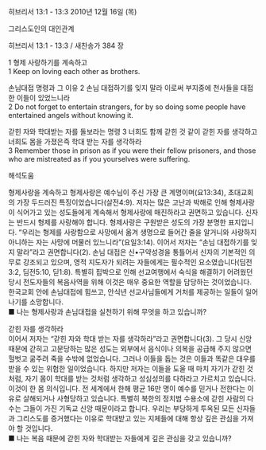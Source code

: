 히브리서 13:1 - 13:3 
2010년 12월 16일 (목)

그리스도인의 대인관계



히브리서 13:1 - 13:3 / 새찬송가 384 장


1 형제 사랑하기를 계속하고  
1 Keep on loving each other as brothers.  

손님대접 명령과 그 이유 
2 손님 대접하기를 잊지 말라 이로써 부지중에 천사들을 대접한 이들이 있었느니라  
2 Do not forget to entertain strangers, for by so doing some people have entertained angels without knowing it.   

갇힌 자와 학대받는 자를 돌보라는 명령 
3 너희도 함께 갇힌 것 같이 갇힌 자를 생각하고 너희도 몸을 가졌은즉 학대 받는 자를 생각하라   
3 Remember those in prison as if you were their fellow prisoners, and those who are mistreated as if you yourselves were suffering.

해석도움





형제사랑을 계속하고
  형제사랑은 예수님이 주신 가장 큰 계명이며(요13:34), 초대교회의 가장 두드러진 특징이었습니다(살전4:9). 저자는 많은 고난과 박해로 인해 형제사랑이 식어가고 있는 성도들에게 계속해서 형제사랑에 매진하라고 권면하고 있습니다. 신자는 반드시 형제를 사랑해야 합니다. 형제사랑은 구원받은 성도의 가장 분명한 표지입니다. “우리는 형제를 사랑함으로 사망에서 옮겨 생명으로 들어간 줄을 알거니와 사랑하지 아니하는 자는 사망에 머물러 있느니라”(요일3:14). 이어서 저자는 “손님 대접하기를 잊지 말라”라고 권면합니다(2). 손님 대접은 신•구약성경을 통틀어서 신자의 기본적인 의무로 강조되고 있으며, 영적 지도자가 되려는 자들에게는 필수적인 요소였습니다(딤전3:2, 딤전5:10, 딛1:8). 특별히 핍박으로 인해 선교여행에서 숙식을 해결하기 어려웠던 당시 전도자들의 복음사역을 위해 이것은 매우 중요한 역할을 담당하는 것이었습니다. 한국교회 안에 손님대접에 힘쓰고, 안식년 선교사님들에게 거처를 제공하는 일들이 일어나기를 소망합니다.  
■ 나는 형제사랑과 손님대접을 실천하기 위해 무엇을 하고 있습니까?  

갇힌 자를 생각하라   
이어서 저자는 “갇힌 자와 학대 받는 자를 생각하라”라고 권면합니다(3). 그 당시 신앙 때문에 갇히고 고문당하는 많은 성도는 외부에서 음식이나 의복을 공급해 주지 않으면 헐벗고 굶주려 죽을 수밖에 없었습니다. 그러나 이들을 돕는 것은 이들과 똑같은 대우를 받을 수 있는 위험한 일이었습니다. 하지만 저자는 이들을 도울 때 마치 자기가 갇힌 것처럼, 자기 몸이 학대를 받는 것처럼 생각하고 성심성의를 다하라고 가르치고 있습니다. 이것이 한 몸 의식입니다. 전 세계에서 한해 평균 16만 명이 예수를 믿거나 전한다는 이유로 살해되거나 사형당하고 있습니다. 특별히 북한의 정치범 수용소에 갇힌 사람의 다수는 그들이 가진 기독교 신앙 때문이라고 합니다. 우리는 부당하게 투옥된 모든 신자들과 그리스도를 증거했다는 이유로 학대받고 있는 지체들에 대해 항상 깊은 관심을 가져야 할 것입니다.   
■ 나는 복음 때문에 갇힌 자와 학대받는 자들에게 깊은 관심을 갖고 있습니까?
